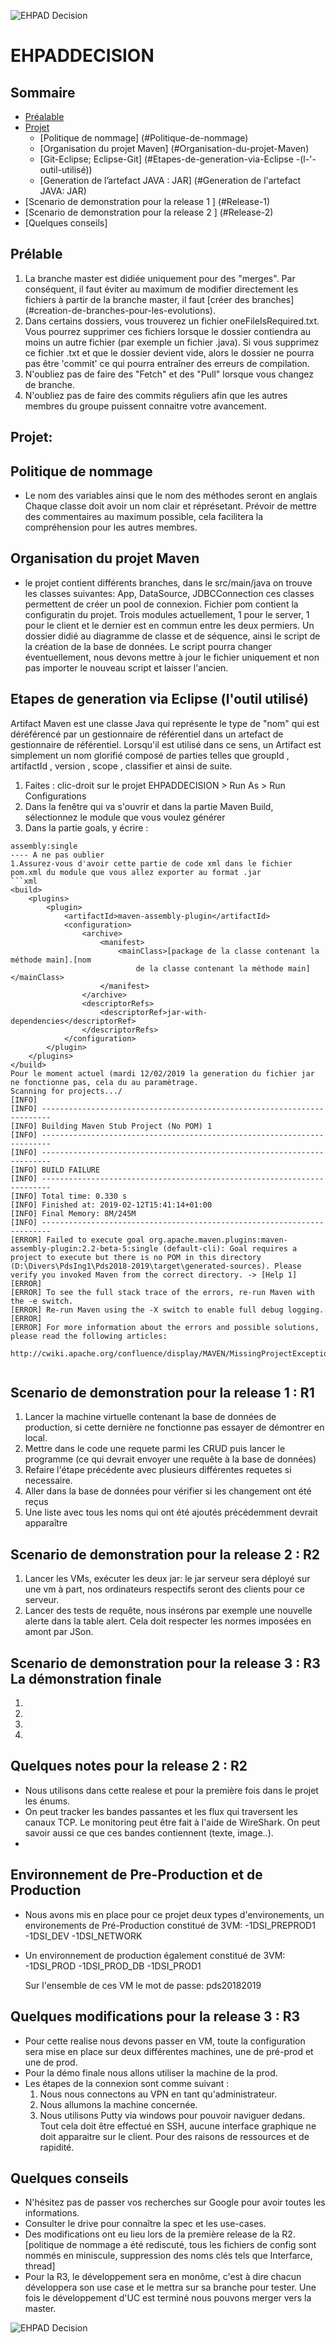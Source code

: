 ﻿   ![EHPAD Decision](https://github.com/PDS-ing1/PDS/blob/master/Ehpaddecision.png)
   
# EHPADDECISION

## Sommaire
- [Préalable](#Préalable)
- [Projet](#Projet)
	- [Politique de nommage] (#Politique-de-nommage)
	- [Organisation du projet Maven] (#Organisation-du-projet-Maven)
	- [Git-Eclipse; Eclipse-Git] (#Etapes-de-generation-via-Eclipse -(l-'-outil-utilisé)) 
	- [Generation de l’artefact JAVA : JAR] (#Generation de l'artefact JAVA: JAR)
- [Scenario de demonstration pour la release 1 ] (#Release-1)
- [Scenario de demonstration pour la release 2 ] (#Release-2)
- [Quelques conseils]

## Prélable
1. La branche master est didiée uniquement pour des "merges".
	Par conséquent, il faut éviter au maximum de modifier directement les fichiers à partir de la branche master, il faut [créer des branches] (#creation-de-branches-pour-les-evolutions).
2. Dans certains dossiers, vous trouverez un fichier oneFileIsRequired.txt. Vous pourrez supprimer ces fichiers lorsque le dossier contiendra au moins un autre fichier (par exemple un fichier .java). Si vous supprimez ce fichier .txt et que le dossier devient vide, alors le dossier ne pourra pas être 'commit' ce qui pourra entraîner des erreurs de compilation.
3. N'oubliez pas de faire des "Fetch" et des "Pull" lorsque vous changez de branche.
4. N'oubliez pas de faire des commits réguliers afin que les autres membres du groupe puissent connaitre votre avancement.

## Projet:

## Politique de nommage
- Le nom des variables ainsi que le nom des méthodes seront en anglais
	Chaque classe doit avoir un nom clair et réprésetant.
	Prévoir de mettre des commentaires au maximum possible, cela facilitera la compréhension pour les autres membres.
	

## Organisation du projet Maven
- le projet contient différents branches, dans le src/main/java on trouve les classes suivantes: 
	App, DataSource, JDBCConnection ces classes permettent de créer un pool de connexion. 
	Fichier pom contient la configuratin du projet. 
	Trois modules actuellement, 1 pour le server, 1 pour le client et le dernier est en commun entre les deux permiers. 
	Un dossier didié au diagramme de classe et de séquence, ainsi le script de la création de la base de données. 
	Le script pourra changer éventuellement, nous devons mettre à jour le fichier uniquement et non pas importer le nouveau script et laisser l'ancien. 
	
	


## Etapes de generation via Eclipse (l'outil utilisé) 
 Artifact Maven est une classe Java qui représente le type de "nom" qui est déréférencé par un gestionnaire de référentiel dans un artefact de gestionnaire de référentiel. Lorsqu'il est utilisé dans ce sens, un Artifact est simplement un nom glorifié composé de parties telles que groupId , artifactId , version , scope , classifier et ainsi de suite.
1. Faites : clic-droit sur le projet EHPADDECISION > Run As > Run Configurations
2. Dans la fenêtre qui va s'ouvrir et dans la partie Maven Build, sélectionnez le module que vous voulez générer
3. Dans la partie goals, y écrire :
```
assembly:single
---- A ne pas oublier
1.Assurez-vous d'avoir cette partie de code xml dans le fichier pom.xml du module que vous allez exporter au format .jar
```xml
<build>
	<plugins>
		<plugin>
			<artifactId>maven-assembly-plugin</artifactId>
			<configuration>
				<archive>
					<manifest>
						<mainClass>[package de la classe contenant la méthode main].[nom
							de la classe contenant la méthode main]</mainClass>
					</manifest>
				</archive>
				<descriptorRefs>
					<descriptorRef>jar-with-dependencies</descriptorRef>
				</descriptorRefs>
			</configuration>
		</plugin>
	</plugins>
</build>
Pour le moment actuel (mardi 12/02/2019 la generation du fichier jar ne fonctionne pas, cela du au paramètrage. 
Scanning for projects.../
[INFO]                                                                         
[INFO] ------------------------------------------------------------------------
[INFO] Building Maven Stub Project (No POM) 1
[INFO] ------------------------------------------------------------------------
[INFO] ------------------------------------------------------------------------
[INFO] BUILD FAILURE
[INFO] ------------------------------------------------------------------------
[INFO] Total time: 0.330 s
[INFO] Finished at: 2019-02-12T15:41:14+01:00
[INFO] Final Memory: 8M/245M
[INFO] ------------------------------------------------------------------------
[ERROR] Failed to execute goal org.apache.maven.plugins:maven-assembly-plugin:2.2-beta-5:single (default-cli): Goal requires a project to execute but there is no POM in this directory (D:\Divers\PdsIng1\Pds2018-2019\target\generated-sources). Please verify you invoked Maven from the correct directory. -> [Help 1]
[ERROR] 
[ERROR] To see the full stack trace of the errors, re-run Maven with the -e switch.
[ERROR] Re-run Maven using the -X switch to enable full debug logging.
[ERROR] 
[ERROR] For more information about the errors and possible solutions, please read the following articles:
  http://cwiki.apache.org/confluence/display/MAVEN/MissingProjectException


```
## Scenario de demonstration pour la release 1 : R1
1. Lancer la machine virtuelle contenant la base de données de production, si cette dernière ne fonctionne pas essayer de démontrer en local.
2. Mettre dans le code une requete parmi les CRUD puis lancer le programme (ce qui devrait envoyer une requête à la base de données)
4. Refaire l'étape précédente avec plusieurs différentes requetes si necessaire.
5. Aller dans la base de données pour vérifier si les changement ont été reçus
6. Une liste avec tous les noms qui ont été ajoutés précédemment devrait apparaître

## Scenario de demonstration pour la release 2 : R2
1. Lancer les VMs, exécuter les deux jar: le jar serveur sera déployé sur une vm à part, nos ordinateurs respectifs seront des clients pour ce serveur. 
2. Lancer des tests de requête, nous insérons par exemple une nouvelle alerte dans la table alert. Cela doit respecter les normes imposées en amont par JSon. 


## Scenario de demonstration pour la release 3 : R3 La démonstration finale
1. 
2. 
3. 
4. 


## Quelques notes pour la release 2 : R2

- Nous utilisons dans cette realese et pour la première fois dans le projet les énums.
- On peut tracker les bandes passantes et les flux qui traversent les canaux TCP. Le monitoring peut être fait à l'aide de WireShark. On peut savoir aussi ce que ces bandes contiennent (texte, image..).
- 

## Environnement de Pre-Production et de Production

- Nous avons mis en place pour ce projet deux types d'environements, un environements de Pré-Production constitué de 3VM:
  -1DSI_PREPROD1
  -1DSI_DEV
  -1DSI_NETWORK
- Un environnement de production également constitué de 3VM:
  -1DSI_PROD
  -1DSI_PROD_DB
  -1DSI_PROD1
  
  Sur l'ensemble de ces VM le mot de passe: pds20182019
 
## Quelques modifications pour la release 3 : R3

- Pour cette realise nous devons passer en VM, toute la configuration sera mise en place sur deux différentes machines, une de pré-prod et une de prod. 
- Pour la démo finale nous allons utiliser la machine de la prod. 
- Les étapes de la connexion sont comme suivant : 
	1) Nous nous connectons au VPN en tant qu'administrateur. 
	2) Nous allumons la machine concernée.
	3) Nous utilisons Putty via windows pour pouvoir naviguer dedans. 
Tout cela doit être effectué en SSH, aucune interface graphique ne doit apparaitre sur le client. Pour des raisons de ressources et de rapidité. 




## Quelques conseils
- N'hésitez pas de passer vos recherches sur Google pour avoir toutes les informations.
- Consulter le drive pour connaître la spec et les use-cases.
- Des modifications ont eu lieu lors de la première release de la R2. [politique de nommage a été rediscuté, tous les fichiers de config sont nommés en miniscule, suppression des noms clés tels que Interfarce, thread]
- Pour la R3, le développement sera en monôme, c'est à dire chacun développera son use case et le mettra sur sa branche pour tester. Une fois le développement d'UC est terminé nous pouvons merger vers la master. 



 ![EHPAD Decision](https://github.com/PDS-ing1/PDS/blob/master/Ehpaddecision.png)
 
 

